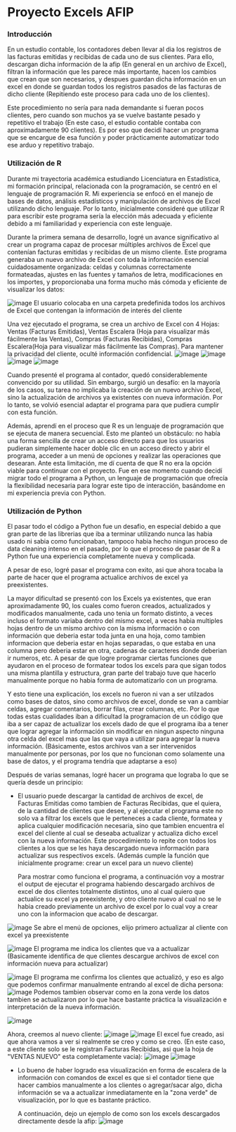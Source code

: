 # Proyecto Excels AFIP
### Introducción
   En un estudio contable, los contadores deben llevar al dia los registros de las facturas emitidas y recibidas de cada uno de sus clientes. Para ello, descargan dicha información de la afip (En general en un archivo de Excel), filtran la información que les parece más importante, hacen los cambios que crean que son necesarios, y despues guardan dicha información en un excel en donde se guardan todos los registros pasados de las facturas de dicho cliente (Repitiendo este proceso para cada uno de los clientes).
   
   Este procedimiento no sería para nada demandante si fueran pocos clientes, pero cuando son muchos ya se vuelve bastante pesado y repetitivo el trabajo (En este caso, el estudio contable contaba con aproximadamente 90 clientes). Es por eso que decidí hacer un programa que se encargue de esa función y poder prácticamente automatizar todo ese arduo y repetitivo trabajo.

   
### Utilización de R
   Durante mi trayectoria académica estudiando Licenciatura en Estadística, mi formación principal, relacionada con la programación, se centró en el lenguaje de programación R. Mi experiencia se enfocó en el manejo de bases de datos, análisis estadísticos y manipulación de archivos de Excel utilizando dicho lenguaje. Por lo tanto, inicialmente consideré que utilizar R para escribir este programa sería la elección más adecuada y eficiente debido a mi familiaridad y experiencia con este lenguaje.
   
   Durante la primera semana de desarrollo, logré un avance significativo al crear un programa capaz de procesar múltiples archivos de Excel que contenían facturas emitidas y recibidas de un mismo cliente. Este programa generaba un nuevo archivo de Excel con toda la información esencial cuidadosamente organizada: celdas y columnas correctamente formateadas, ajustes en las fuentes y tamaños de letra, modificaciones en los importes, y proporcionaba una forma mucho más cómoda y eficiente de visualizar los datos:
   
![image](https://github.com/marcosziadi/excels_afip/assets/82457357/00f16c2d-9adc-4018-bb17-77bf0baae165)
   El usuario colocaba en una carpeta predefinida todos los archivos de Excel que contengan la información de interés del cliente

   Una vez ejecutado el programa, se crea un archivo de Excel con 4 Hojas: Ventas (Facturas Emitidas), Ventas Escalera (Hoja para visualizar más fácilmente las Ventas), Compras (Facturas Recibidas), Compras Escalera(Hoja para visualizar más fácilmente las Compras). Para mantener la privacidad del cliente, oculté información confidencial.
![image](https://github.com/marcosziadi/excels_afip/assets/82457357/c5ff2b04-9549-4148-a536-2d86ea3f6076)
![image](https://github.com/marcosziadi/excels_afip/assets/82457357/ea8efce9-04b6-4c22-91b4-2a393be91749)
![image](https://github.com/marcosziadi/excels_afip/assets/82457357/c2dbfa19-921d-4387-8314-261b5d45caa4)
![image](https://github.com/marcosziadi/excels_afip/assets/82457357/e73b7faa-4ebc-4a49-ae56-d1ca2ea83ab0)

   Cuando presenté el programa al contador, quedó considerablemente convencido por su utilidad. Sin embargo, surgió un desafío: en la mayoría de los casos, su tarea no implicaba la creación de un nuevo archivo Excel, sino la actualización de archivos ya existentes con nueva información. Por lo tanto, se volvió esencial adaptar el programa para que pudiera cumplir con esta función.
   
   Además, aprendí en el proceso que R es un lenguaje de programación que se ejecuta de manera secuencial. Esto me planteó un obstáculo: no había una forma sencilla de crear un acceso directo para que los usuarios pudieran simplemente hacer doble clic en un acceso directo y abrir el programa, acceder a un menú de opciones y realizar las operaciones que desearan. Ante esta limitación, me dí cuenta de que R no era la opción viable para continuar con el proyecto. Fue en ese momento cuando decidí migrar todo el programa a Python, un lenguaje de programación que ofrecía la flexibilidad necesaria para lograr este tipo de interacción, basándome en mi experiencia previa con Python.

### Utilización de Python
   El pasar todo el código a Python fue un desafio, en especial debido a que gran parte de las librerias que iba a terminar utilizando nunca las habia usado ni sabia como funcionaban, tampoco habia hecho ningun proceso de data cleaning intenso en el pasado, por lo que el proceso de pasar de R a Python fue una experiencia completamente nueva y complicada.
   
   A pesar de eso, logré pasar el programa con exito, asi que ahora tocaba la parte de hacer que el programa actualice archivos de excel ya preexistentes.
   
   La mayor dificultad se presentó con los Excels ya existentes, que eran aproximadamente 90, los cuales como fueron creados, actualizados y modificados manualmente, cada uno tenia un formato distinto, a veces incluso el formato variaba dentro del mismo excel, a veces habia multiples hojas dentro de un mismo archivo con la misma información o con información que deberia estar toda junta en una hoja, como tambien informacion que deberia estar en hojas separadas, o que estaba en una columna pero deberia estar en otra, cadenas de caracteres donde deberian ir numeros, etc. A pesar de que logre programar ciertas funciones que ayudaron en el proceso de formatear todos los excels para que sigan todos una misma plantilla y estructura, gran parte del trabajo tuve que hacerlo manualmente porque no habia forma de automatizarlo con un programa.
   
   Y esto tiene una explicación, los excels no fueron ni van a ser utilzados como bases de datos, sino como archivos de excel, donde se van a cambiar celdas, agregar comentarios, borrar filas, crear columnas, etc. Por lo que todas estas cualidades iban a dificultad la programacion de un código que iba a ser capaz de actualizar los excels dado de que el programa iba a tener que lograr agregar la información sin modificar en ningun aspecto ninguna otra celda del excel mas que las que vaya a utilizar para agregar la nueva información. (Básicamente, estos archivos van a ser intervenidos manualmente por personas, por los que no funcionan como solamente una base de datos, y el programa tendría que adaptarse a eso)
   
   Después de varias semanas, logré hacer un programa que lograba lo que se quería desde un principio:

- El usuario puede descargar la cantidad de archivos de excel, de Facturas Emitidas como tambien de Facturas Recibidas, que el quiera, de la cantidad de clientes que desee, y al ejecutar el programa este no solo va a filtrar los excels que le perteneces a cada cliente, formatea y aplica cualquier modificación necesaria, sino que tambien encuentra el excel del cliente al cual se deseaba actualizar y actualiza dicho excel con la nueva información. Este procedimiento lo repite con todos los clientes a los que se les haya descargado nueva información para actualizar sus respectivos excels. (Además cumple la función que inicialmente programe: crear un excel para un nuevo cliente)

  Para mostrar como funciona el programa, a continuación voy a mostrar el output de ejecutar el programa habiendo descargado archivos de excel de dos clientes totalmente distintos, uno al cual quiero que actualice su excel ya preexistente, y otro cliente nuevo al cual no se le habia creado previamente un archivo de excel por lo cual voy a crear uno con la informacion que acabo de descargar.

![image](https://github.com/marcosziadi/excels_afip/assets/82457357/c14b26e2-0e0b-40ed-89be-2bf034bfe7f1)
  Se abre el menú de opciones, elijo primero actualizar al cliente con excel ya preexistente

![image](https://github.com/marcosziadi/excels_afip/assets/82457357/b929ff17-c268-4a21-97ac-07fb3d4489a6)
   El programa me indica los clientes que va a actualizar (Basicamente identifica de que clientes descargue archivos de excel con información nueva para actualizar)

![image](https://github.com/marcosziadi/excels_afip/assets/82457357/5fb52dac-153b-4a18-9e81-5e65b1622292)
   El programa me confirma los clientes que actualizó, y eso es algo que podemos confirmar manualmente entrando al excel de dicha persona:
![image](https://github.com/marcosziadi/excels_afip/assets/82457357/17ef06b3-bd1e-43ee-8c82-5b9e8955042f)
   Podemos tambien observar como en la zona verde los datos tambien se actualizaron por lo que hace bastante práctica la visualización e interpretación de la nueva información.

![image](https://github.com/marcosziadi/Proyecto_Excels_AFIP/assets/82457357/8ddc3319-91f8-4084-a799-3af9c2f38dae)

   Ahora, creemos al nuevo cliente:
![image](https://github.com/marcosziadi/excels_afip/assets/82457357/205073eb-882b-48c3-9c95-46bbb77aac5d)
![image](https://github.com/marcosziadi/excels_afip/assets/82457357/ca46c349-8e76-4631-938f-395754c4383e)
   El excel fue creado, asi que ahora vamos a ver si realmente se creo y como se creo. (En este caso, a este cliente solo se le registran Facturas Recibidas, asi que la hoja de "VENTAS NUEVO" esta completamente vacia):
![image](https://github.com/marcosziadi/excels_afip/assets/82457357/665768c4-2c7b-4457-b82f-d1c3ad57a546)
![image](https://github.com/marcosziadi/excels_afip/assets/82457357/ae6e596e-79da-49e0-b150-5694fc54cb1d)

- Lo bueno de haber logrado esa visualización en forma de escalera de la información con comandos de excel es que si el contador tiene que hacer cambios manualmente a los clientes o agregar/sacar algo, dicha información se va a actualizar inmediatamente en la "zona verde" de visualización, por lo que es bastante práctico.

  A continuación, dejo un ejemplo de como son los excels descargados directamente desde la afip:
![image](https://github.com/marcosziadi/excels_afip/assets/82457357/26113a96-0f28-41a8-b29d-d04e52dded16)


  

